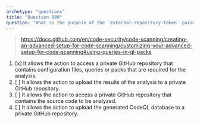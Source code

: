 ```yaml
---
archetype: "questions"
title: "Question 080"
question: "What is the purpose of the `external-repository-token` parameter in `github/codeql-action/init` GitHub Action?"
---
```



> https://docs.github.com/en/code-security/code-scanning/creating-an-advanced-setup-for-code-scanning/customizing-your-advanced-setup-for-code-scanning#using-queries-in-ql-packs
1. [x] It allows the action to access a private GitHub repository that contains configuration files, queries or packs that are required for the analysis.
1. [ ] It allows the action to upload the results of the analysis to a private GitHub repository.
1. [ ] It allows the action to access a private GitHub repository that contains the source code to be analyzed.
1. [ ] It allows the action to upload the generated CodeQL database to a private GitHub repository.
